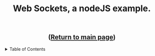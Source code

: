 <a name="readme-top"></a>
<h1 align="center">Web Sockets, a nodeJS example.</h3>
<br>

<h2 align="Center">(<a href="https://github.com/danekf/web-socket-exploration">Return to main page</a>)</h2>  

<!--Table of Contents -->
<details>
  <Summary>Table of Contents</summary>
    <ul>
      <li><a href= "#Intro">Introduction</a></li>
    </ul>
</details>